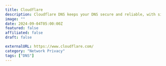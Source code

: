 ```yaml
---
title: Cloudflare
description: Cloudflare DNS keeps your DNS secure and reliable, with simple-to-use advanced options.
image: ""
date: 2024-09-04T05:00:00Z
featured: false
affiliated: false
draft: false

externalURL: https://www.cloudflare.com/
category: "Network Privacy"
tags: ["DNS"]
---
```

